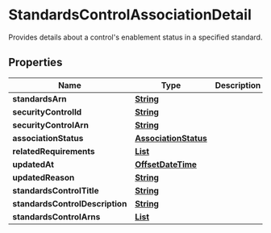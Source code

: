 

# StandardsControlAssociationDetail

 Provides details about a control's enablement status in a specified standard. 

## Properties

| Name | Type | Description | Notes |
|------------ | ------------- | ------------- | -------------|
|**standardsArn** | [**String**](String.md) |  |  |
|**securityControlId** | [**String**](String.md) |  |  |
|**securityControlArn** | [**String**](String.md) |  |  |
|**associationStatus** | [**AssociationStatus**](AssociationStatus.md) |  |  |
|**relatedRequirements** | [**List**](List.md) |  |  [optional] |
|**updatedAt** | [**OffsetDateTime**](OffsetDateTime.md) |  |  [optional] |
|**updatedReason** | [**String**](String.md) |  |  [optional] |
|**standardsControlTitle** | [**String**](String.md) |  |  [optional] |
|**standardsControlDescription** | [**String**](String.md) |  |  [optional] |
|**standardsControlArns** | [**List**](List.md) |  |  [optional] |



